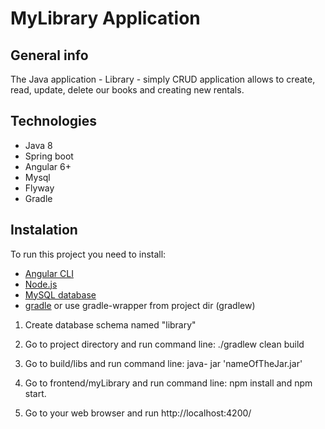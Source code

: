 # MyLibrary Application

## General info
The Java application - Library - simply CRUD application allows to create, read, update, delete our books and creating new rentals.

## Technologies
- Java 8
- Spring boot
- Angular 6+
- Mysql
- Flyway
- Gradle

## Instalation
To run this project you need to install:
-  [Angular CLI](https://cli.angular.io/)
- [Node.js](https://nodejs.org/en/)
- [MySQL database](https://www.mysql.com/)
- [gradle](https://docs.gradle.org/current/userguide/getting_started.html) or use gradle-wrapper from project dir (gradlew)

1. Create database schema named "library"
2. Go to project directory and run command line:
./gradlew clean build

3. Go to build/libs and run command line: java- jar 'nameOfTheJar.jar'
4. Go to frontend/myLibrary and run command line: npm install and npm start.
5. Go to your web browser and run http://localhost:4200/
